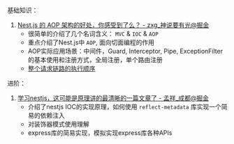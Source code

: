 基础知识：

1. [Nest.js 的 AOP 架构的好处，你感受到了么？ - zxg_神说要有光@掘金](https://juejin.cn/post/7076431946834214925)
   - 很简单的介绍了几个名词含义： `MVC` & `IOC` & `AOP`
   - 重点介绍了Nest.js中 `AOP`, 面向切面编程的作用
   - AOP实际应用场景：中间件，Guard, Interceptor, Pipe, ExceptionFilter的基本使用和注册方式，全局注册，单个路由注册
   - [整个请求链路的执行顺序](https://docs.nestjs.com/faq/request-lifecycle#summary)



进阶：

1. [学习nestjs，这可能是原理讲的最清晰的一篇文章了 - 孟祥_成都@掘金](https://juejin.cn/post/7077372768378945573)
   - 介绍了nestjs IOC的实现原理，如何使用 `reflect-metadata` 库实现一个简易的依赖注入
   - 对装饰器模式使用理解
   - express库的简易实现，模拟实现express库各种APIs